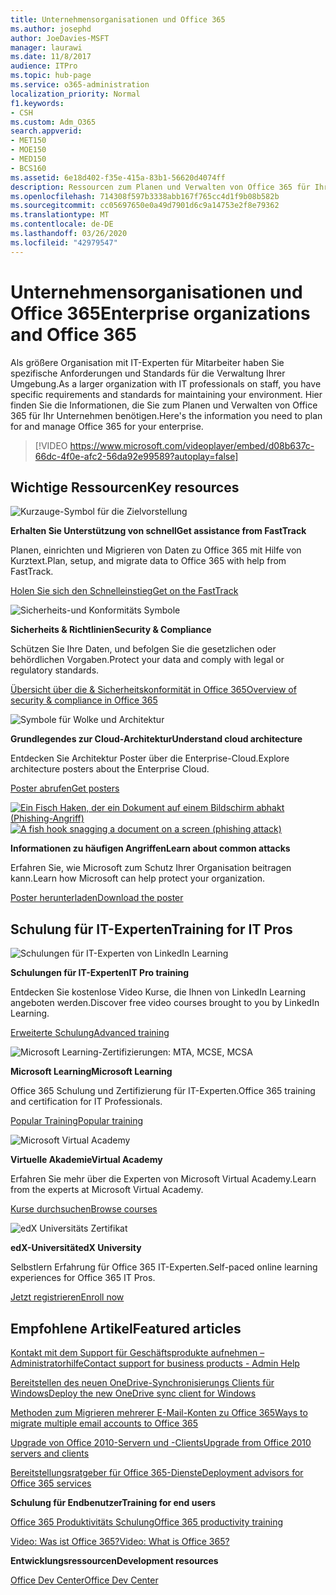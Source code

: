 ```yaml
---
title: Unternehmensorganisationen und Office 365
ms.author: josephd
author: JoeDavies-MSFT
manager: laurawi
ms.date: 11/8/2017
audience: ITPro
ms.topic: hub-page
ms.service: o365-administration
localization_priority: Normal
f1.keywords:
- CSH
ms.custom: Adm_O365
search.appverid:
- MET150
- MOE150
- MED150
- BCS160
ms.assetid: 6e18d402-f35e-415a-83b1-56620d4074ff
description: Ressourcen zum Planen und Verwalten von Office 365 für Ihre Unternehmensorganisation.
ms.openlocfilehash: 714308f597b3338abb167f765cc4d1f9b08b582b
ms.sourcegitcommit: cc05697650e0a49d7901d6c9a14753e2f8e79362
ms.translationtype: MT
ms.contentlocale: de-DE
ms.lasthandoff: 03/26/2020
ms.locfileid: "42979547"
---
```

# <a name="enterprise-organizations-and-office-365"></a><span data-ttu-id="c0ad0-103">Unternehmensorganisationen und Office 365</span><span class="sxs-lookup"><span data-stu-id="c0ad0-103">Enterprise organizations and Office 365</span></span>

<span data-ttu-id="c0ad0-104">Als größere Organisation mit IT-Experten für Mitarbeiter haben Sie spezifische Anforderungen und Standards für die Verwaltung Ihrer Umgebung.</span><span class="sxs-lookup"><span data-stu-id="c0ad0-104">As a larger organization with IT professionals on staff, you have specific requirements and standards for maintaining your environment.</span></span> <span data-ttu-id="c0ad0-105">Hier finden Sie die Informationen, die Sie zum Planen und Verwalten von Office 365 für Ihr Unternehmen benötigen.</span><span class="sxs-lookup"><span data-stu-id="c0ad0-105">Here's the information you need to plan for and manage Office 365 for your enterprise.</span></span>
  

> [!VIDEO https://www.microsoft.com/videoplayer/embed/d08b637c-66dc-4f0e-afc2-56da92e99589?autoplay=false]
  
## <a name="key-resources"></a><span data-ttu-id="c0ad0-106">Wichtige Ressourcen</span><span class="sxs-lookup"><span data-stu-id="c0ad0-106">Key resources</span></span>

![Kurzauge-Symbol für die Zielvorstellung](media/263443cf-d8bd-460b-ac46-a08323551f3f.png)
  
 <span data-ttu-id="c0ad0-108">**Erhalten Sie Unterstützung von schnell**</span><span class="sxs-lookup"><span data-stu-id="c0ad0-108">**Get assistance from FastTrack**</span></span>
  
<span data-ttu-id="c0ad0-109">Planen, einrichten und Migrieren von Daten zu Office 365 mit Hilfe von Kurztext.</span><span class="sxs-lookup"><span data-stu-id="c0ad0-109">Plan, setup, and migrate data to Office 365 with help from FastTrack.</span></span>
  
[<span data-ttu-id="c0ad0-110">Holen Sie sich den Schnelleinstieg</span><span class="sxs-lookup"><span data-stu-id="c0ad0-110">Get on the FastTrack</span></span>](https://go.microsoft.com/fwlink/?linkid=238431)
  
![Sicherheits-und Konformitäts Symbole](media/f96c2cdf-d151-4f44-bb11-20bb7f366a21.png)
  
 <span data-ttu-id="c0ad0-112">**Sicherheits &amp; Richtlinien**</span><span class="sxs-lookup"><span data-stu-id="c0ad0-112">**Security &amp; Compliance**</span></span>
  
<span data-ttu-id="c0ad0-113">Schützen Sie Ihre Daten, und befolgen Sie die gesetzlichen oder behördlichen Vorgaben.</span><span class="sxs-lookup"><span data-stu-id="c0ad0-113">Protect your data and comply with legal or regulatory standards.</span></span>
  
[<span data-ttu-id="c0ad0-114">Übersicht über die &amp; Sicherheitskonformität in Office 365</span><span class="sxs-lookup"><span data-stu-id="c0ad0-114">Overview of security &amp; compliance in Office 365</span></span>](https://support.office.com/article/dcb83b2c-ac66-4ced-925d-50eb9698a0b2)
  
![Symbole für Wolke und Architektur](media/2850ac8d-4c99-4825-869e-83724c4ef54e.png)
  
 <span data-ttu-id="c0ad0-116">**Grundlegendes zur Cloud-Architektur**</span><span class="sxs-lookup"><span data-stu-id="c0ad0-116">**Understand cloud architecture**</span></span>
  
<span data-ttu-id="c0ad0-117">Entdecken Sie Architektur Poster über die Enterprise-Cloud.</span><span class="sxs-lookup"><span data-stu-id="c0ad0-117">Explore architecture posters about the Enterprise Cloud.</span></span>
  
[<span data-ttu-id="c0ad0-118">Poster abrufen</span><span class="sxs-lookup"><span data-stu-id="c0ad0-118">Get posters</span></span>](https://aka.ms/cloudarch)
  
<span data-ttu-id="c0ad0-119">[![Ein Fisch Haken, der ein Dokument auf einem Bildschirm abhakt (Phishing-Angriff)](media/dc32a996-623a-400c-9b7a-ed1b89a56948.png)](https://aka.ms/commonattacks)</span><span class="sxs-lookup"><span data-stu-id="c0ad0-119">[![A fish hook snagging a document on a screen (phishing attack)](media/dc32a996-623a-400c-9b7a-ed1b89a56948.png)](https://aka.ms/commonattacks)</span></span>
  
 <span data-ttu-id="c0ad0-120">**Informationen zu häufigen Angriffen**</span><span class="sxs-lookup"><span data-stu-id="c0ad0-120">**Learn about common attacks**</span></span>
  
<span data-ttu-id="c0ad0-121">Erfahren Sie, wie Microsoft zum Schutz Ihrer Organisation beitragen kann.</span><span class="sxs-lookup"><span data-stu-id="c0ad0-121">Learn how Microsoft can help protect your organization.</span></span>
  
[<span data-ttu-id="c0ad0-122">Poster herunterladen</span><span class="sxs-lookup"><span data-stu-id="c0ad0-122">Download the poster</span></span>](https://aka.ms/commonattacks)
  
## <a name="training-for-it-pros"></a><span data-ttu-id="c0ad0-123">Schulung für IT-Experten</span><span class="sxs-lookup"><span data-stu-id="c0ad0-123">Training for IT Pros</span></span>

![Schulungen für IT-Experten von LinkedIn Learning](media/b951eac7-9d99-42b5-86a3-3058a6445077.png)
  
 <span data-ttu-id="c0ad0-125">**Schulungen für IT-Experten**</span><span class="sxs-lookup"><span data-stu-id="c0ad0-125">**IT Pro training**</span></span>
  
<span data-ttu-id="c0ad0-126">Entdecken Sie ﻿kostenlose Video Kurse, die Ihnen von LinkedIn Learning angeboten werden.</span><span class="sxs-lookup"><span data-stu-id="c0ad0-126">Discover free video courses brought to you by LinkedIn Learning.</span></span>
  
[<span data-ttu-id="c0ad0-127">Erweiterte Schulung</span><span class="sxs-lookup"><span data-stu-id="c0ad0-127">Advanced training</span></span>](https://support.office.com/article/68cc9b95-0bdc-491e-a81f-ee70b3ec63c5.aspx)
  
![Microsoft Learning-Zertifizierungen: MTA, MCSE, MCSA](media/8eab3b6a-5aff-423c-9c57-fd078fdebca8.png)
  
 <span data-ttu-id="c0ad0-129">**Microsoft Learning**</span><span class="sxs-lookup"><span data-stu-id="c0ad0-129">**Microsoft Learning**</span></span>
  
<span data-ttu-id="c0ad0-130">Office 365 Schulung und Zertifizierung für IT-Experten.</span><span class="sxs-lookup"><span data-stu-id="c0ad0-130">Office 365 training and certification for IT Professionals.</span></span>
  
[<span data-ttu-id="c0ad0-131">Popular Training</span><span class="sxs-lookup"><span data-stu-id="c0ad0-131">Popular training</span></span>](https://go.microsoft.com/fwlink/?linkid=826247)
  
![Microsoft Virtual Academy](media/1bced083-acd6-4705-9f22-22009166a5d7.png)
  
 <span data-ttu-id="c0ad0-133">**Virtuelle Akademie**</span><span class="sxs-lookup"><span data-stu-id="c0ad0-133">**Virtual Academy**</span></span>
  
<span data-ttu-id="c0ad0-134">Erfahren Sie mehr über die Experten von Microsoft Virtual Academy.</span><span class="sxs-lookup"><span data-stu-id="c0ad0-134">Learn from the experts at Microsoft Virtual Academy.</span></span>
  
[<span data-ttu-id="c0ad0-135">Kurse durchsuchen</span><span class="sxs-lookup"><span data-stu-id="c0ad0-135">Browse courses</span></span>](https://go.microsoft.com/fwlink/?linkid=826248)
  
![edX Universitäts Zertifikat](media/c52ff863-94fa-4d6e-b91f-f9057956a7b0.png)
  
 <span data-ttu-id="c0ad0-137">**edX-Universität**</span><span class="sxs-lookup"><span data-stu-id="c0ad0-137">**edX University**</span></span>
  
<span data-ttu-id="c0ad0-138">Selbstlern Erfahrung für Office 365 IT-Experten.</span><span class="sxs-lookup"><span data-stu-id="c0ad0-138">Self-paced online learning experiences for Office 365 IT Pros.</span></span>
  
[<span data-ttu-id="c0ad0-139">Jetzt registrieren</span><span class="sxs-lookup"><span data-stu-id="c0ad0-139">Enroll now</span></span>](https://go.microsoft.com/fwlink/?linkid=852994)
  
## <a name="featured-articles"></a><span data-ttu-id="c0ad0-140">Empfohlene Artikel</span><span class="sxs-lookup"><span data-stu-id="c0ad0-140">Featured articles</span></span>

[<span data-ttu-id="c0ad0-141">Kontakt mit dem Support für Geschäftsprodukte aufnehmen – Administratorhilfe</span><span class="sxs-lookup"><span data-stu-id="c0ad0-141">Contact support for business products - Admin Help</span></span>](https://support.office.com/article/32a17ca7-6fa0-4870-8a8d-e25ba4ccfd4b)
  
[<span data-ttu-id="c0ad0-142">Bereitstellen des neuen OneDrive-Synchronisierungs Clients für Windows</span><span class="sxs-lookup"><span data-stu-id="c0ad0-142">Deploy the new OneDrive sync client for Windows</span></span>](https://support.office.com/article/3f3a511c-30c6-404a-98bf-76f95c519668)
  
[<span data-ttu-id="c0ad0-143">Methoden zum Migrieren mehrerer E-Mail-Konten zu Office 365</span><span class="sxs-lookup"><span data-stu-id="c0ad0-143">Ways to migrate multiple email accounts to Office 365</span></span>](https://support.office.com/article/0a4913fe-60fb-498f-9155-a86516418842)
  
[<span data-ttu-id="c0ad0-144">Upgrade von Office 2010-Servern und -Clients</span><span class="sxs-lookup"><span data-stu-id="c0ad0-144">Upgrade from Office 2010 servers and clients</span></span>](upgrade-from-office-2010-servers-and-products.md)
  
[<span data-ttu-id="c0ad0-145">Bereitstellungsratgeber für Office 365-Dienste</span><span class="sxs-lookup"><span data-stu-id="c0ad0-145">Deployment advisors for Office 365 services</span></span>](deployment-advisors-for-office-365.md)
  
 <span data-ttu-id="c0ad0-146">**Schulung für Endbenutzer**</span><span class="sxs-lookup"><span data-stu-id="c0ad0-146">**Training for end users**</span></span>
  
[<span data-ttu-id="c0ad0-147">Office 365 Produktivitäts Schulung</span><span class="sxs-lookup"><span data-stu-id="c0ad0-147">Office 365 productivity training</span></span>](https://support.office.com/article/af07cb6b-980d-4f33-8599-322582767408)
  
[<span data-ttu-id="c0ad0-148">Video: Was ist Office 365?</span><span class="sxs-lookup"><span data-stu-id="c0ad0-148">Video: What is Office 365?</span></span>](https://support.office.com/article/847caf12-2589-452c-8aca-1c009797678b)
  
 <span data-ttu-id="c0ad0-149">**Entwicklungsressourcen**</span><span class="sxs-lookup"><span data-stu-id="c0ad0-149">**Development resources**</span></span>
  
[<span data-ttu-id="c0ad0-150">Office Dev Center</span><span class="sxs-lookup"><span data-stu-id="c0ad0-150">Office Dev Center</span></span>](https://go.microsoft.com/fwlink/?linkid=615418)
  

